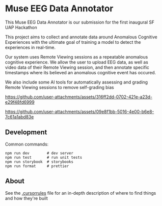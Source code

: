 # Muse EEG Data Annotator

This Muse EEG Data Annotator is our submission for the first inaugural SF UAP Hackathon

This project aims to collect and annotate data around Anomalous Cognitive Experiences with the ultimate goal of training a model to detect the experiences in real-time.

Our system uses Remote Viewing sessions as a repeatable anomalous cognitive experience. We allow the user to upload EEG data, as well as video data of their Remote Viewing session, and then annotate specific timestamps where its believed an anomalous cognitive event has occured. 

We also include some AI tools for automatically assessing and grading Remote Viewing sessions to remove self-grading bias


https://github.com/user-attachments/assets/316ff2dd-0702-421e-a23d-e29f48fd6999


https://github.com/user-attachments/assets/09e8f1bb-5016-4e00-b6e8-7c61a1abd83e

## Development

Common commands:

```shellscript
npm run dev        # dev server
npm run test       # run unit tests
npm run storybook  # storybooks
npm run format     # prettier
```

## About

See the [.cursorrules](./.cursorrules) file for an in-depth description of where to find things and how they're built
